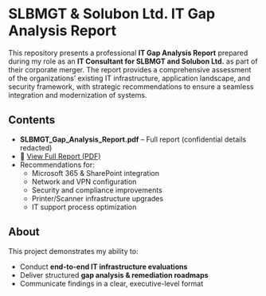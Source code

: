 # SLBMGT & Solubon Ltd. IT Gap Analysis Report

This repository presents a professional **IT Gap Analysis Report** prepared during my role as an **IT Consultant for SLBMGT and Solubon Ltd.** as part of their corporate merger. The report provides a comprehensive assessment of the organizations’ existing IT infrastructure, application landscape, and security framework, with strategic recommendations to ensure a seamless integration and modernization of systems.

## Contents
- **SLBMGT_Gap_Analysis_Report.pdf** – Full report (confidential details redacted)
- 🔗 [View Full Report (PDF)](https://github.com/ashkq/SLB-Solubon-Ltd.-IT-Gap-Analysis-Report/blob/main/SLBMGT%20Gap%20Analysis%20Report.pdf)
- Recommendations for:
  - Microsoft 365 & SharePoint integration
  - Network and VPN configuration
  - Security and compliance improvements
  - Printer/Scanner infrastructure upgrades
  - IT support process optimization

## About
This project demonstrates my ability to:
- Conduct **end-to-end IT infrastructure evaluations**
- Deliver structured **gap analysis & remediation roadmaps**
- Communicate findings in a clear, executive-level format
